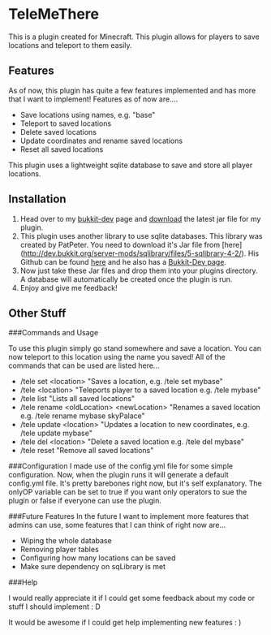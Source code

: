 TeleMeThere
===========

This is a plugin created for Minecraft. This plugin allows for players to save locations and teleport to them easily.

Features
-----------

As of now, this plugin has quite a few features implemented and has more that I want to implement!
Features as of now are....

* Save locations using names, e.g. "base"
* Teleport to saved locations
* Delete saved locations
* Update coordinates and rename saved locations
* Reset all saved locations

This plugin uses a lightweight sqlite database to save and store all player locations. 

Installation
------------

1. Head over to my [bukkit-dev](http://dev.bukkit.org/server-mods/tele-me-there/) page and [download](http://dev.bukkit.org/server-mods/tele-me-there/files/) the latest jar file for my plugin.
2. This plugin uses another library to use sqlite databases. This library was created by PatPeter.
You need to download it's Jar file from [here] (http://dev.bukkit.org/server-mods/sqlibrary/files/5-sqlibrary-4-2/).
His Github can be found [here](https://github.com/PatPeter/SQLibrary) and he also has a [Bukkit-Dev page](http://dev.bukkit.org/server-mods/sqlibrary/).
3. Now just take these Jar files and drop them into your plugins directory. A database will automatically be created once the plugin is run.
4. Enjoy and give me feedback!

Other Stuff
------

###Commands and Usage

To use this plugin simply go stand somewhere and save a location. You can now teleport to this location using the name you saved!
All of the commands that can be used are listed here...

* /tele set \<location> "Saves a location, e.g. /tele set mybase"
* /tele \<location> "Teleports player to a saved location e.g. /tele mybase"
* /tele list "Lists all saved locations"
* /tele rename \<oldLocation> \<newLocation> "Renames a saved location e.g. /tele rename mybase skyPalace"
* /tele update \<location> "Updates a location to new coordinates, e.g. /tele update mybase"
* /tele del \<location> "Delete a saved location e.g. /tele del mybase"
* /tele reset "Remove all saved locations"

###Configuration
I made use of the config.yml file for some simple configuration.
Now, when the plugin runs it will generate a default config.yml file.
It's pretty barebones right now, but it's self explanatory.
The onlyOP variable can be set to true if you want only operators to sue the plugin or false if everyone can use the plugin.


###Future Features
In the future I want to implement more features that admins can use, some features that I can think of right now are...

* Wiping the whole database
* Removing player tables
* Configuring how many locations can be saved
* Make sure dependency on sqLibrary is met

###Help

I would really appreciate it if I could get some feedback about my code or stuff I should implement : D

It would be awesome if I could get help implementing new features : )

